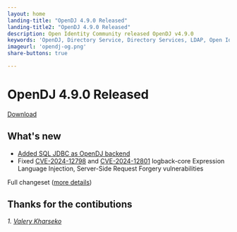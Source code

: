 ```yaml
---
layout: home
landing-title: "OpenDJ 4.9.0 Released"
landing-title2: "OpenDJ 4.9.0 Released"
description: Open Identity Community released OpenDJ v4.9.0
keywords: 'OpenDJ, Directory Service, Directory Services, LDAP, Open Identity Platform, release, SQL, JDBC'
imageurl: 'opendj-og.png'
share-buttons: true

---
```

# OpenDJ 4.9.0 Released
[Download](https://github.com/OpenIdentityPlatform/OpenDJ/releases/tag/4.9.0)

## What's new
* [Added SQL JDBC as OpenDJ backend](https://github.com/OpenIdentityPlatform/OpenDJ/wiki/How-To#store-ldap-catalog-data-in-jdbc-databse)
* Fixed [CVE-2024-12798](https://github.com/advisories/GHSA-pr98-23f8-jwxv) and [CVE-2024-12801](https://github.com/advisories/GHSA-6v67-2wr5-gvf4) logback-core Expression Language Injection, Server-Side Request Forgery vulnerabilities

Full changeset ([more details](https://github.com/OpenIdentityPlatform/OpenDJ/compare/4.8.2...4.9.0))

## Thanks for the contibutions

<i id="vharseko"><i>1. <a href="https://github.com/vharseko" target="_blank">Valery Kharseko</a></i>





